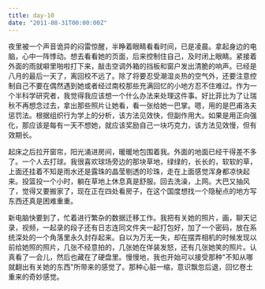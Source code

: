 ```yaml
---
title: day-10
date: "2011-08-31T00:00:00Z"
---
```


夜里被一个声音诡异的闷雷惊醒，半睁着眼睛看看时间，已是凌晨。拿起身边的电脑，心中一阵悸动。想去看看她的页面，后来控制住自己，及时闭上眼睛。紧接着外面的雨就噼里啪啦打下来，敲击空调外箱的挡板和窗户发出清脆的响声。已经是八月的最后一天了，离回校不远了。除了将要忍受潮湿炎热的空气外，还要注意控制自己不要在偶然遇到她或者经过南校那些充满回忆的小地方忍不住难过。作为一个半科学研究者，我觉得我应该想一个什么办法来处理这件事。好比菲比为了让瑞秋不再想念过去，拿出那些照片让她看，看一张给她一巴掌。嗯，用的是巴甫洛夫惩罚法。根据组织行为学上的分析，该方法见效快，但副作用大。如果是用正向强化，那应该是每有一天不想她，就应该奖励自己一块巧克力，该方法见效慢，但有效期长。

起床之后拉开窗帘，阳光涌进房间，暖暖地包围着我。外面的地面已经干得差不多了。一个人去打球。我很喜欢球场旁边的那块草地，绿绿的，长长的，软软的草，上面还挂着不知是雨水还是露珠的晶莹剔透的珍珠，走在上面感觉浑身都凉快起来。投篮投一个小时，躺在草地上休息真是舒服。回去洗澡，上网。大巴又抽风了，觉得又要搬家了，现在正在四处看房子，在这个国度想找一个隐秘点的地方写东西还真是困难重重。

新电脑快要到了，忙着进行繁杂的数据迁移工作。我把有关她的照片，画，聊天记录，视频，一起录的段子还有日志连同文件夹一起打包好，加了一个密码，放在系统深处的一个角落里永久封存起来。自以为万无一失，却在摆弄相机的时候发现以前给她照的照片，几张不经意拍的，几张她在佯装发怒，还有几张她笑的照片。认真看了一会儿，然后也藏在了硬盘里。慢慢地，我也开始可以接受那种"不知从哪就翻出有关她的东西"所带来的感觉了。那种心脏一缩，意识飘忽后退，回忆卷土重来的奇妙感觉。
